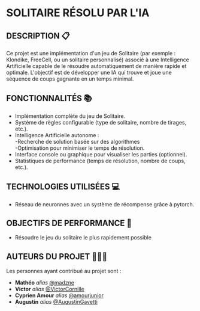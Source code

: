 # SOLITAIRE RÉSOLU PAR L'IA

## DESCRIPTION 📋
Ce projet est une implémentation d'un jeu de Solitaire (par exemple : Klondike, FreeCell, ou un solitaire personnalisé) associé à une Intelligence Artificielle capable de le résoudre automatiquement de manière rapide et optimale.
L'objectif est de développer une IA qui trouve et joue une séquence de coups gagnante en un temps minimal.

## FONCTIONNALITÉS 📚
* Implémentation complète du jeu de Solitaire.
* Système de règles configurable (type de solitaire, nombre de tirages, etc.).
* Intelligence Artificielle autonome : \
  -Recherche de solution basée sur des algorithmes\
  -Optimisation pour minimiser le temps de résolution.
* Interface console ou graphique pour visualiser les parties (optionnel).
* Statistiques de performance (temps de résolution, nombre de coups, etc.).

## TECHNOLOGIES UTILISÉES 💻
* Réseau de neuronnes avec un système de récompense grâce à pytorch.

## OBJECTIFS DE PERFORMANCE 🚀
* Résoudre le jeu du solitaire le plus rapidement possible

## AUTEURS DU PROJET 🧑‍🤝‍🧑
Les personnes ayant contribué au projet sont :
* **Mathéo** _alias_ [@madzne](https://github.com/madzne)
* **Victor** _alias_ [@VictorCornille](https://github.com/VictorCornille)
* **Cyprien Amour** _alias_ [@amourjunior](https://github.com/amourjunior)
* **Augustin** _alias_ [@AugustinGavetti](https://github.com/augustingavetti)
